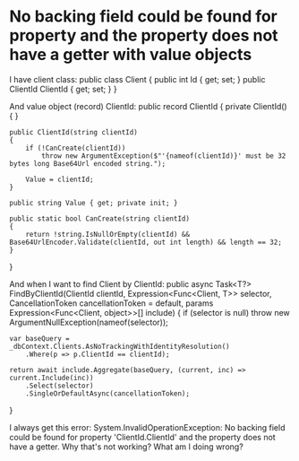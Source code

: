 
# No backing field could be found for property and the property does not have a getter with value objects

I have client class:
public class Client
{
    public int Id { get; set; }
    public ClientId ClientId { get; set; }
}

And value object (record) ClientId:
public record ClientId
{
    private ClientId() { }

    public ClientId(string clientId)
    {
        if (!CanCreate(clientId))
            throw new ArgumentException($"'{nameof(clientId)}' must be 32 bytes long Base64Url encoded string.");

        Value = clientId;
    }

    public string Value { get; private init; }

    public static bool CanCreate(string clientId)
    {
        return !string.IsNullOrEmpty(clientId) && Base64UrlEncoder.Validate(clientId, out int length) && length == 32;
    }
}

And when I want to find Client by ClientId:
public async Task<T?> FindByClientId<T>(ClientId clientId, Expression<Func<Client, T>> selector, CancellationToken cancellationToken = default,
    params Expression<Func<Client, object>>[] include)
{
    if (selector is null) throw new ArgumentNullException(nameof(selector));

    var baseQuery = _dbContext.Clients.AsNoTrackingWithIdentityResolution()
        .Where(p => p.ClientId == clientId);
    
    return await include.Aggregate(baseQuery, (current, inc) => current.Include(inc))
        .Select(selector)
        .SingleOrDefaultAsync(cancellationToken);
}

I always get this error:
System.InvalidOperationException: No backing field could be found for property 'ClientId.ClientId' and the property does not have a getter.
Why that's not working? What am I doing wrong?

        